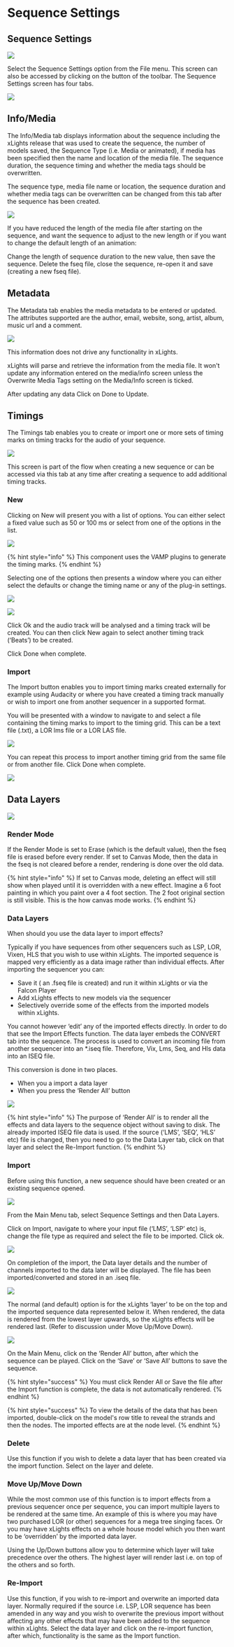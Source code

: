 # Sequence Settings

## Sequence Settings

![](../../../.gitbook/assets/image%20%28201%29.png)

Select the Sequence Settings option from the File menu. This screen can also be accessed by clicking on the button of the toolbar. The Sequence Settings screen has four tabs.

![](../../../.gitbook/assets/image%20%28481%29.png)

## Info/Media

The Info/Media tab displays information about the sequence including the xLights release that was used to create the sequence, the number of models saved, the Sequence Type \(i.e. Media or animated\), if media has been specified then the name and location of the media file. The sequence duration, the sequence timing and whether the media tags should be overwritten.

The sequence type, media file name or location, the sequence duration and whether media tags can be overwritten can be changed from this tab after the sequence has been created.

![](../../../.gitbook/assets/image%20%28637%29.png)

If you have reduced the length of the media file after starting on the sequence, and want the sequence to adjust to the new length or if you want to change the default length of an animation:

Change the length of sequence duration to the new value, then save the sequence. Delete the fseq file, close the sequence, re-open it and save \(creating a new fseq file\).

## Metadata

The Metadata tab enables the media metadata to be entered or updated. The attributes supported are the author, email, website, song, artist, album, music url and a comment.

![](https://lh4.googleusercontent.com/wHuHr45zyhXx6Alm9okLfiyUme8Thb_TUSC19kqN7byaqebvkCiVLbPgqoLQsUBwfce-uLc8uZDNPJgZKaJXPjYmX53MIDLBcSzeiQ_3b-I0Fcu3d-FgaSdjtHDfexgGlE2JDaIT)

This information does not drive any functionality in xLights.

xLights will parse and retrieve the information from the media file. It won't update any information entered on the media/info screen unless the Overwrite Media Tags setting on the Media/Info screen is ticked.

After updating any data Click on Done to Update.

## Timings

The Timings tab enables you to create or import one or more sets of timing marks on timing tracks for the audio of your sequence.

![](https://lh5.googleusercontent.com/4lbyrAkDEoh9a-UMWIaLFpnE5FGS6OPJwxJ7GmaZW6sRo1z1z84Kgyoy44FrG_nf7T6IVKwfoWrPP3IolCCu51mqJpZeNCZ8OcfPT0C7bLjfMh9pdoihvQ5f8MZmcNS0fpl0H58I)

This screen is part of the flow when creating a new sequence or can be accessed via this tab at any time after creating a sequence to add additional timing tracks.

### New

Clicking on New will present you with a list of options. You can either select a fixed value such as 50 or 100 ms or select from one of the options in the list.

![](https://lh5.googleusercontent.com/Hduf_4EmNWNTZHfi4Dajc2eGmdZlWw6KAL8a9L9fVBx0kiYJDYlLpR1a1Zz-QCvxyMnJEr_lmxWa-RrXMzBRthNvWt6htWkKV5E180N6QgaGQPFx-wWDdApkG7yiwtnvluZI3-EU)

{% hint style="info" %}
This component uses the VAMP plugins to generate the timing marks.
{% endhint %}

Selecting one of the options then presents a window where you can either select the defaults or change the timing name or any of the plug-in settings.

![](https://lh4.googleusercontent.com/CTSFkpqhr3AYCihOuzFBoFvKlH4VFrFbSI8gD4-pOMQQmqIvHaBEGYbXnImKhgQUR0fnP3WF82x2v66G68IaYJVn3Ijo-iwyuHnRuEwVBZuxUaJykC0WlFmtxwRgv5G7dLMC3uQd)

![](https://lh4.googleusercontent.com/GGvAjAYEQn6MRpAjK9hSPC6BaiVq9ouYTnNctFAV5CmUJOabEMHbqWBCqAW52McrnEBz3XykN0h0SzeJrMt7lCxcztBevhbaVz6cToJHn1fWCf5s3e3d0SQHtVa8s3rEufj-QKGB)

Click Ok and the audio track will be analysed and a timing track will be created. You can then click New again to select another timing track \(‘Beats’\) to be created.

Click Done when complete.

### Import

The Import button enables you to import timing marks created externally for example using Audacity or where you have created a timing track manually or wish to import one from another sequencer in a supported format.

You will be presented with a window to navigate to and select a file containing the timing marks to import to the timing grid. This can be a text file \(.txt\), a LOR lms file or a LOR LAS file.

![](https://lh5.googleusercontent.com/0i8V5ccSJBqlYy7QjdOSsJrX6HDV_-_VDfFEo6H-EKzVYaMSmWkeWSZAvYC2JZIvJutRsN70VfT4a_5-KQqneDA4ZBxdjhuW2xKEKsiK60JRRPZgvrHEw1HUgA9aVphmX4qLLbVe)

You can repeat this process to import another timing grid from the same file or from another file. Click Done when complete.

![](https://lh5.googleusercontent.com/gS-MkR25N4b4LjlDbfu2DqZEkr5go0R6nRYR5zM5KrmTkkah_5F-nEGqRWngOYqO_1GSXqHT804tuDtWni3texWbrIHbAGdXCNnI3wDUUXB8XtZNNtVQZJyeZKShjzdVWHtiP4Qo)

## Data Layers

![](../../../.gitbook/assets/image%20%28211%29.png)

### Render Mode

If the Render Mode is set to Erase \(which is the default value\), then the fseq file is erased before every render. If set to Canvas Mode, then the data in the fseq is not cleared before a render, rendering is done over the old data.

{% hint style="info" %}
If set to Canvas mode, deleting an effect will still show when played until it is overridden with a new effect. Imagine a 6 foot painting in which you paint over a 4 foot section. The 2 foot original section is still visible. This is the how canvas mode works.
{% endhint %}

### Data Layers

When should you use the data layer to import effects?

Typically if you have sequences from other sequencers such as LSP, LOR, Vixen, HLS that you wish to use within xLights. The imported sequence is mapped very efficiently as a data image rather than individual effects. After importing the sequencer you can:

* Save it \( an .fseq file is created\) and run it within xLights or via the Falcon Player
* Add xLights effects to new models via the sequencer
* Selectively override some of the effects from the imported models within xLights.

You cannot however ‘edit’ any of the imported effects directly. In order to do that see the Import Effects function. The data layer embeds the CONVERT tab into the sequence. The process is used to convert an incoming file from another sequencer into an \*.iseq file. Therefore, Vix, Lms, Seq, and Hls data into an ISEQ file.

This conversion is done in two places.

* When you a import a data layer
* When you press the ‘Render All’ button

![](../../../.gitbook/assets/image%20%28392%29.png)

{% hint style="info" %}
The purpose of ‘Render All’ is to render all the effects and data layers to the sequence object without saving to disk. The already imported ISEQ file data is used. If the source \(‘LMS’, ‘SEQ’, ‘HLS’ etc\) file is changed, then you need to go to the Data Layer tab, click on that layer and select the Re-Import function.
{% endhint %}

### Import

Before using this function, a new sequence should have been created or an existing sequence opened.

![](https://lh4.googleusercontent.com/wgCL3uEhCz6R4Fzkh-EqV5-2PbenkGsNetWfZ6GzCj0J5S1mUtkz25aqwUBxGnU2vHCwP3hHST76BQAvTdUwfZsrBK7RTsZ4dmfPnrlpdaPYGvnClVWb7f-SeGCStly2rXe28PsE)

From the Main Menu tab, select Sequence Settings and then Data Layers.

Click on Import, navigate to where your input file \(‘LMS’, ‘LSP’ etc\) is, change the file type as required and select the file to be imported. Click ok.

![](https://lh5.googleusercontent.com/5wBQmsVVg3OvNQJNeyk6OV3utPy4I4ksK-Rg8IpxrpNELK-oN0F_Gai4Sx2rw_0kgG999CA6Xj4IH_OfWKQoN2bX2s9541roU7R9VAq4LSPGkL45i4aZ2facRPo22GTrHspo321T)

On completion of the import, the Data layer details and the number of channels imported to the data later will be displayed. The file has been imported/converted and stored in an .iseq file.

![](https://lh5.googleusercontent.com/mMtNJLq1xFEJe6kseJhnUsdXuMX6gri7bbMVrwpdmtf-r8Ow9Dug4vYKCrreVAja4Eux-KWS0H93Gg5xyRw-jIuTx70cj65BuhHK-xJPKeGoklGKmAf-fLGNMia23VQQfxMP9rD6)

The normal \(and default\) option is for the xLights ‘layer’ to be on the top and the imported sequence data represented below it. When rendered, the data is rendered from the lowest layer upwards, so the xLights effects will be rendered last. \(Refer to discussion under Move Up/Move Down\).

![](https://lh4.googleusercontent.com/N-cKAS2LBgkq7MFdT1yPCJEmQH04HvNoWjXR2zqufqmvFfP0wG2SkgVzZ334tP4OQWrBGNUDEbD7b_KDQipEcYQI1Xn1x9O1V_cJO246qIacu6KwnVJwDz4Qh0xc-e18DVFxYOjL)

On the Main Menu, click on the ‘Render All’ button, after which the sequence can be played. Click on the ‘Save’ or ‘Save All’ buttons to save the sequence.

{% hint style="success" %}
You must click Render All or Save the file after the Import function is complete, the data is not automatically rendered.
{% endhint %}

{% hint style="success" %}
To view the details of the data that has been imported, double-click on the model's row title to reveal the strands and then the nodes. The imported effects are at the node level.
{% endhint %}

### Delete

Use this function if you wish to delete a data layer that has been created via the import function. Select on the layer and delete.

### Move Up/Move Down

While the most common use of this function is to import effects from a previous sequencer once per sequence, you can import multiple layers to be rendered at the same time. An example of this is where you may have two purchased LOR \(or other\) sequences for a mega tree singing faces. Or you may have xLights effects on a whole house model which you then want to be ‘overridden’ by the imported data layer.

Using the Up/Down buttons allow you to determine which layer will take precedence over the others. The highest layer will render last i.e. on top of the others and so forth.

### Re-Import

Use this function, if you wish to re-import and overwrite an imported data layer. Normally required if the source i.e. LSP, LOR sequence has been amended in any way and you wish to overwrite the previous import without affecting any other effects that may have been added to the sequence within xLights. Select the data layer and click on the re-import function, after which, functionality is the same as the Import function.

